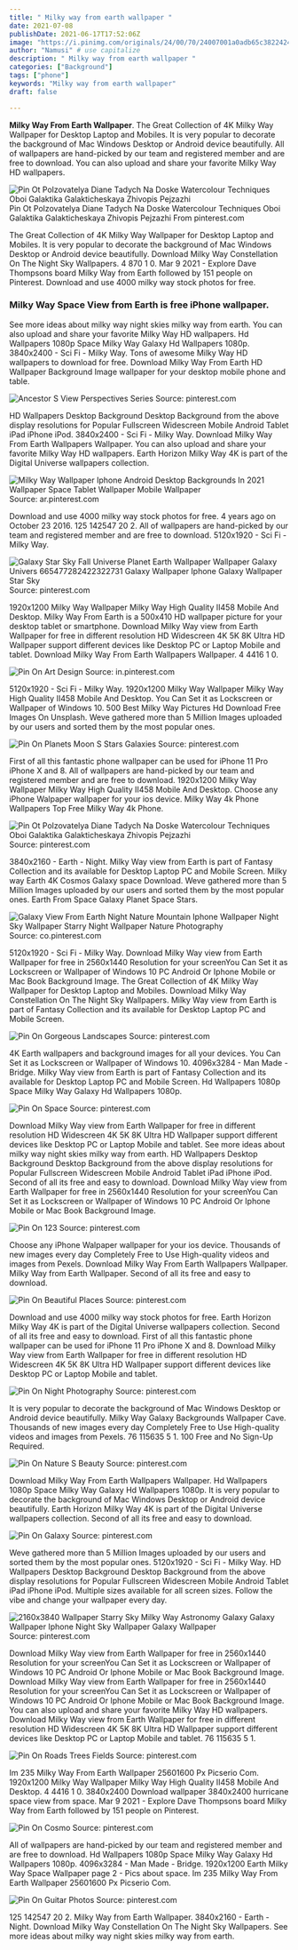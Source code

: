 ```yaml
---
title: " Milky way from earth wallpaper "
date: 2021-07-08
publishDate: 2021-06-17T17:52:06Z
image: "https://i.pinimg.com/originals/24/00/70/24007001a0adb65c38224248acd85c12.jpg"
author: "Namusi" # use capitalize
description: " Milky way from earth wallpaper "
categories: ["Background"]
tags: ["phone"]
keywords: "Milky way from earth wallpaper"
draft: false

---
```



**Milky Way From Earth Wallpaper**. The Great Collection of 4K Milky Way Wallpaper for Desktop Laptop and Mobiles. It is very popular to decorate the background of Mac Windows Desktop or Android device beautifully. All of wallpapers are hand-picked by our team and registered member and are free to download. You can also upload and share your favorite Milky Way HD wallpapers.

![Pin Ot Polzovatelya Diane Tadych Na Doske Watercolour Techniques Oboi Galaktika Galakticheskaya Zhivopis Pejzazhi](https://i.pinimg.com/originals/9c/1b/f9/9c1bf9566c10088ad14972b6c76ff6e0.jpg "Pin Ot Polzovatelya Diane Tadych Na Doske Watercolour Techniques Oboi Galaktika Galakticheskaya Zhivopis Pejzazhi")
Pin Ot Polzovatelya Diane Tadych Na Doske Watercolour Techniques Oboi Galaktika Galakticheskaya Zhivopis Pejzazhi From pinterest.com


The Great Collection of 4K Milky Way Wallpaper for Desktop Laptop and Mobiles. It is very popular to decorate the background of Mac Windows Desktop or Android device beautifully. Download Milky Way Constellation On The Night Sky Wallpapers. 4 870 1 0. Mar 9 2021 - Explore Dave Thompsons board Milky Way from Earth followed by 151 people on Pinterest. Download and use 4000 milky way stock photos for free.

### Milky Way Space View from Earth is free iPhone wallpaper.

See more ideas about milky way night skies milky way from earth. You can also upload and share your favorite Milky Way HD wallpapers. Hd Wallpapers 1080p Space Milky Way Galaxy Hd Wallpapers 1080p. 3840x2400 - Sci Fi - Milky Way. Tons of awesome Milky Way HD wallpapers to download for free. Download Milky Way From Earth HD Wallpaper Background Image wallpaper for your desktop mobile phone and table.


![Ancestor S View Perspectives Series](https://i.pinimg.com/originals/f1/8b/eb/f18bebceb49718672c6b1141051210ba.jpg "Ancestor S View Perspectives Series")
Source: pinterest.com

HD Wallpapers Desktop Background Desktop Background from the above display resolutions for Popular Fullscreen Widescreen Mobile Android Tablet iPad iPhone iPod. 3840x2400 - Sci Fi - Milky Way. Download Milky Way From Earth Wallpapers Wallpaper. You can also upload and share your favorite Milky Way HD wallpapers. Earth Horizon Milky Way 4K is part of the Digital Universe wallpapers collection.

![Milky Way Wallpaper Iphone Android Desktop Backgrounds In 2021 Wallpaper Space Tablet Wallpaper Mobile Wallpaper](https://i.pinimg.com/564x/30/d5/7a/30d57a615bc157a747be71a7ede1301c.jpg "Milky Way Wallpaper Iphone Android Desktop Backgrounds In 2021 Wallpaper Space Tablet Wallpaper Mobile Wallpaper")
Source: ar.pinterest.com

Download and use 4000 milky way stock photos for free. 4 years ago on October 23 2016. 125 142547 20 2. All of wallpapers are hand-picked by our team and registered member and are free to download. 5120x1920 - Sci Fi - Milky Way.

![Galaxy Star Sky Fall Universe Planet Earth Wallpaper Wallpaper Galaxy Univers 665477282422322731 Galaxy Wallpaper Iphone Galaxy Wallpaper Star Sky](https://i.pinimg.com/originals/a9/8b/0c/a98b0c1affd1730fe3c28a2ded3b3497.jpg "Galaxy Star Sky Fall Universe Planet Earth Wallpaper Wallpaper Galaxy Univers 665477282422322731 Galaxy Wallpaper Iphone Galaxy Wallpaper Star Sky")
Source: pinterest.com

1920x1200 Milky Way Wallpaper Milky Way High Quality II458 Mobile And Desktop. Milky Way From Earth is a 500x410 HD wallpaper picture for your desktop tablet or smartphone. Download Milky Way view from Earth Wallpaper for free in different resolution HD Widescreen 4K 5K 8K Ultra HD Wallpaper support different devices like Desktop PC or Laptop Mobile and tablet. Download Milky Way From Earth Wallpapers Wallpaper. 4 4416 1 0.

![Pin On Art Design](https://i.pinimg.com/originals/ef/c8/06/efc8060c27bc7ab31bfc8f12a1df5f36.jpg "Pin On Art Design")
Source: in.pinterest.com

5120x1920 - Sci Fi - Milky Way. 1920x1200 Milky Way Wallpaper Milky Way High Quality II458 Mobile And Desktop. You Can Set it as Lockscreen or Wallpaper of Windows 10. 500 Best Milky Way Pictures Hd Download Free Images On Unsplash. Weve gathered more than 5 Million Images uploaded by our users and sorted them by the most popular ones.

![Pin On Planets Moon S Stars Galaxies](https://i.pinimg.com/originals/aa/50/52/aa5052aea576c02f882cbe53c6f5bce3.jpg "Pin On Planets Moon S Stars Galaxies")
Source: pinterest.com

First of all this fantastic phone wallpaper can be used for iPhone 11 Pro iPhone X and 8. All of wallpapers are hand-picked by our team and registered member and are free to download. 1920x1200 Milky Way Wallpaper Milky Way High Quality II458 Mobile And Desktop. Choose any iPhone Walpaper wallpaper for your ios device. Milky Way 4k Phone Wallpapers Top Free Milky Way 4k Phone.

![Pin Ot Polzovatelya Diane Tadych Na Doske Watercolour Techniques Oboi Galaktika Galakticheskaya Zhivopis Pejzazhi](https://i.pinimg.com/originals/9c/1b/f9/9c1bf9566c10088ad14972b6c76ff6e0.jpg "Pin Ot Polzovatelya Diane Tadych Na Doske Watercolour Techniques Oboi Galaktika Galakticheskaya Zhivopis Pejzazhi")
Source: pinterest.com

3840x2160 - Earth - Night. Milky Way view from Earth is part of Fantasy Collection and its available for Desktop Laptop PC and Mobile Screen. Milky way Earth 4K Cosmos Galaxy space Download. Weve gathered more than 5 Million Images uploaded by our users and sorted them by the most popular ones. Earth From Space Galaxy Planet Space Stars.

![Galaxy View From Earth Night Nature Mountain Iphone Wallpaper Night Sky Wallpaper Starry Night Wallpaper Nature Photography](https://i.pinimg.com/originals/74/5d/11/745d1180ebbf9f7adbe43d6b9e4abdfc.jpg "Galaxy View From Earth Night Nature Mountain Iphone Wallpaper Night Sky Wallpaper Starry Night Wallpaper Nature Photography")
Source: co.pinterest.com

5120x1920 - Sci Fi - Milky Way. Download Milky Way view from Earth Wallpaper for free in 2560x1440 Resolution for your screenYou Can Set it as Lockscreen or Wallpaper of Windows 10 PC Android Or Iphone Mobile or Mac Book Background Image. The Great Collection of 4K Milky Way Wallpaper for Desktop Laptop and Mobiles. Download Milky Way Constellation On The Night Sky Wallpapers. Milky Way view from Earth is part of Fantasy Collection and its available for Desktop Laptop PC and Mobile Screen.

![Pin On Gorgeous Landscapes](https://i.pinimg.com/originals/5e/dd/16/5edd16d37a19d5e4545c58155bd8d5e4.jpg "Pin On Gorgeous Landscapes")
Source: pinterest.com

4K Earth wallpapers and background images for all your devices. You Can Set it as Lockscreen or Wallpaper of Windows 10. 4096x3284 - Man Made - Bridge. Milky Way view from Earth is part of Fantasy Collection and its available for Desktop Laptop PC and Mobile Screen. Hd Wallpapers 1080p Space Milky Way Galaxy Hd Wallpapers 1080p.

![Pin On Space](https://i.pinimg.com/originals/44/2c/4a/442c4a80b01b0858c0656d6f0d5b311f.jpg "Pin On Space")
Source: pinterest.com

Download Milky Way view from Earth Wallpaper for free in different resolution HD Widescreen 4K 5K 8K Ultra HD Wallpaper support different devices like Desktop PC or Laptop Mobile and tablet. See more ideas about milky way night skies milky way from earth. HD Wallpapers Desktop Background Desktop Background from the above display resolutions for Popular Fullscreen Widescreen Mobile Android Tablet iPad iPhone iPod. Second of all its free and easy to download. Download Milky Way view from Earth Wallpaper for free in 2560x1440 Resolution for your screenYou Can Set it as Lockscreen or Wallpaper of Windows 10 PC Android Or Iphone Mobile or Mac Book Background Image.

![Pin On 123](https://i.pinimg.com/originals/cf/91/ec/cf91ec65c90eb3d3a1c91190a985f64a.jpg "Pin On 123")
Source: pinterest.com

Choose any iPhone Walpaper wallpaper for your ios device. Thousands of new images every day Completely Free to Use High-quality videos and images from Pexels. Download Milky Way From Earth Wallpapers Wallpaper. Milky Way from Earth Wallpaper. Second of all its free and easy to download.

![Pin On Beautiful Places](https://i.pinimg.com/originals/11/d8/59/11d859c746eaa33fe93a489c69e07c65.gif "Pin On Beautiful Places")
Source: pinterest.com

Download and use 4000 milky way stock photos for free. Earth Horizon Milky Way 4K is part of the Digital Universe wallpapers collection. Second of all its free and easy to download. First of all this fantastic phone wallpaper can be used for iPhone 11 Pro iPhone X and 8. Download Milky Way view from Earth Wallpaper for free in different resolution HD Widescreen 4K 5K 8K Ultra HD Wallpaper support different devices like Desktop PC or Laptop Mobile and tablet.

![Pin On Night Photography](https://i.pinimg.com/originals/f1/cf/95/f1cf9559822db47d2b5eb41061c7d905.jpg "Pin On Night Photography")
Source: pinterest.com

It is very popular to decorate the background of Mac Windows Desktop or Android device beautifully. Milky Way Galaxy Backgrounds Wallpaper Cave. Thousands of new images every day Completely Free to Use High-quality videos and images from Pexels. 76 115635 5 1. 100 Free and No Sign-Up Required.

![Pin On Nature S Beauty](https://i.pinimg.com/originals/f9/8a/f8/f98af8cca819f14894b368e01c4bd277.jpg "Pin On Nature S Beauty")
Source: pinterest.com

Download Milky Way From Earth Wallpapers Wallpaper. Hd Wallpapers 1080p Space Milky Way Galaxy Hd Wallpapers 1080p. It is very popular to decorate the background of Mac Windows Desktop or Android device beautifully. Earth Horizon Milky Way 4K is part of the Digital Universe wallpapers collection. Second of all its free and easy to download.

![Pin On Galaxy](https://i.pinimg.com/originals/08/3e/17/083e175a820191e52bd5b83bfeb19064.jpg "Pin On Galaxy")
Source: pinterest.com

Weve gathered more than 5 Million Images uploaded by our users and sorted them by the most popular ones. 5120x1920 - Sci Fi - Milky Way. HD Wallpapers Desktop Background Desktop Background from the above display resolutions for Popular Fullscreen Widescreen Mobile Android Tablet iPad iPhone iPod. Multiple sizes available for all screen sizes. Follow the vibe and change your wallpaper every day.

![2160x3840 Wallpaper Starry Sky Milky Way Astronomy Galaxy Galaxy Wallpaper Iphone Night Sky Wallpaper Galaxy Wallpaper](https://i.pinimg.com/originals/8a/07/41/8a0741f9289dab81cc6322ef4d65e675.jpg "2160x3840 Wallpaper Starry Sky Milky Way Astronomy Galaxy Galaxy Wallpaper Iphone Night Sky Wallpaper Galaxy Wallpaper")
Source: pinterest.com

Download Milky Way view from Earth Wallpaper for free in 2560x1440 Resolution for your screenYou Can Set it as Lockscreen or Wallpaper of Windows 10 PC Android Or Iphone Mobile or Mac Book Background Image. Download Milky Way view from Earth Wallpaper for free in 2560x1440 Resolution for your screenYou Can Set it as Lockscreen or Wallpaper of Windows 10 PC Android Or Iphone Mobile or Mac Book Background Image. You can also upload and share your favorite Milky Way HD wallpapers. Download Milky Way view from Earth Wallpaper for free in different resolution HD Widescreen 4K 5K 8K Ultra HD Wallpaper support different devices like Desktop PC or Laptop Mobile and tablet. 76 115635 5 1.

![Pin On Roads Trees Fields](https://i.pinimg.com/originals/3e/c9/67/3ec967c3188198f4112467ffa3dfc5be.jpg "Pin On Roads Trees Fields")
Source: pinterest.com

Im 235 Milky Way From Earth Wallpaper 25601600 Px Picserio Com. 1920x1200 Milky Way Wallpaper Milky Way High Quality II458 Mobile And Desktop. 4 4416 1 0. 3840x2400 Download wallpaper 3840x2400 hurricane space view from space. Mar 9 2021 - Explore Dave Thompsons board Milky Way from Earth followed by 151 people on Pinterest.

![Pin On Cosmo](https://i.pinimg.com/originals/e2/98/ee/e298ee0d452c9a494f613097489cf98d.jpg "Pin On Cosmo")
Source: pinterest.com

All of wallpapers are hand-picked by our team and registered member and are free to download. Hd Wallpapers 1080p Space Milky Way Galaxy Hd Wallpapers 1080p. 4096x3284 - Man Made - Bridge. 1920x1200 Earth Milky Way Space Wallpaper page 2 - Pics about space. Im 235 Milky Way From Earth Wallpaper 25601600 Px Picserio Com.

![Pin On Guitar Photos](https://i.pinimg.com/originals/24/00/70/24007001a0adb65c38224248acd85c12.jpg "Pin On Guitar Photos")
Source: pinterest.com

125 142547 20 2. Milky Way from Earth Wallpaper. 3840x2160 - Earth - Night. Download Milky Way Constellation On The Night Sky Wallpapers. See more ideas about milky way night skies milky way from earth.

